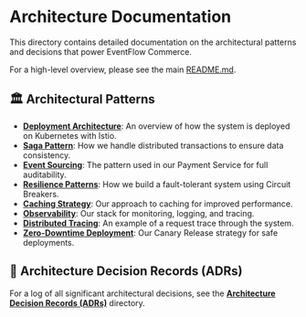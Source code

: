# Architecture Documentation

This directory contains detailed documentation on the architectural patterns and decisions that power EventFlow Commerce. 

For a high-level overview, please see the main [README.md](../README.md).

## 🏛️ Architectural Patterns

- **[Deployment Architecture](./deployment-architecture.md)**: An overview of how the system is deployed on Kubernetes with Istio.
- **[Saga Pattern](./saga-pattern.md)**: How we handle distributed transactions to ensure data consistency.
- **[Event Sourcing](./event-sourcing.md)**: The pattern used in our Payment Service for full auditability.
- **[Resilience Patterns](./resilience.md)**: How we build a fault-tolerant system using Circuit Breakers.
- **[Caching Strategy](./caching.md)**: Our approach to caching for improved performance.
- **[Observability](./observability.md)**: Our stack for monitoring, logging, and tracing.
- **[Distributed Tracing](./distributed-tracing.md)**: An example of a request trace through the system.
- **[Zero-Downtime Deployment](./zero-downtime-deployment.md)**: Our Canary Release strategy for safe deployments.

## 📜 Architecture Decision Records (ADRs)

For a log of all significant architectural decisions, see the **[Architecture Decision Records (ADRs)](./adr/README.md)** directory.